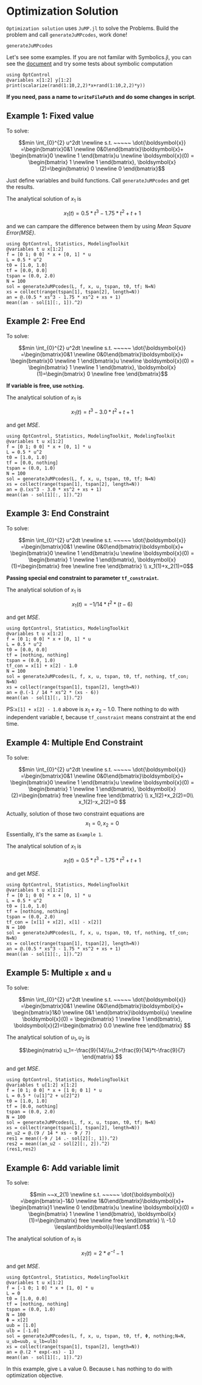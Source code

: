 # Optimization Solution

`Optimization solution` uses `JuMP.jl` to solve the Problems. Build the problem and call `generateJuMPcodes`, work done!

```@docs
generateJuMPcodes
```

Let's see some examples. If you are not familar with Symbolics.jl, you can see the [document](https://symbolics.juliasymbolics.org/dev/) and try some tests about symbolic computation

```@example
using OptControl
@variables x[1:2] y[1:2]
print(scalarize(rand(1:10,2,2)*x+rand(1:10,2,2)*y))
```

**If you need, pass a name to  `writeFilePath`  and do some changes in script**.

## Example 1: Fixed value

To solve:

```math
min \int_{0}^{2} u^2dt \newline s.t. ~~~~~ \dot{\boldsymbol{x}} =\begin{bmatrix}0&1 \newline 0&0\end{bmatrix}\boldsymbol{x}+ \begin{bmatrix}0 \newline 1 \end{bmatrix}u \newline \boldsymbol{x}(0) = \begin{bmatrix} 1 \newline 1 \end{bmatrix}, \boldsymbol{x}(2)=\begin{bmatrix} 0 \newline 0 \end{bmatrix}
```

Just define variables and build functions. Call `generateJuMPcodes` and get the results.

The analytical solution of $x_1$ is

$$x_1(t) = 0.5*t^3-1.75*t^2+t+1$$

and we can campare the difference between them by using *Mean Square Error(MSE)*.

```@example
using OptControl, Statistics, ModelingToolkit
@variables t u x[1:2]
f = [0 1; 0 0] * x + [0, 1] * u
L = 0.5 * u^2
t0 = [1.0, 1.0]
tf = [0.0, 0.0]
tspan = (0.0, 2.0)
N = 100
sol = generateJuMPcodes(L, f, x, u, tspan, t0, tf; N=N)
xs = collect(range(tspan[1], tspan[2], length=N))
an = @.(0.5 * xs^3 - 1.75 * xs^2 + xs + 1)
mean((an - sol[1][:, 1]).^2)
```

## Example 2: Free End

To solve:

```math
min \int_{0}^{2} u^2dt \newline s.t. ~~~~~ \dot{\boldsymbol{x}} =\begin{bmatrix}0&1 \newline 0&0\end{bmatrix}\boldsymbol{x}+ \begin{bmatrix}0 \newline 1 \end{bmatrix}u \newline \boldsymbol{x}(0) = \begin{bmatrix} 1 \newline 1 \end{bmatrix}, \boldsymbol{x}(1)=\begin{bmatrix} 0 \newline free \end{bmatrix}
```

**If variable is free, use `nothing`.**

The analytical solution of $x_1$ is

$$x_1(t) = t^3-3.0*t^2+t+1$$

and get *MSE*.

```@example
using OptControl, Statistics, ModelingToolkit, ModelingToolkit
@variables t u x[1:2]
f = [0 1; 0 0] * x + [0, 1] * u
L = 0.5 * u^2
t0 = [1.0, 1.0]
tf = [0.0, nothing]
tspan = (0.0, 1.0)
N = 100
sol = generateJuMPcodes(L, f, x, u, tspan, t0, tf; N=N)
xs = collect(range(tspan[1], tspan[2], length=N))
an = @.(xs^3 - 3.0 * xs^2 + xs + 1)
mean((an - sol[1][:, 1]).^2)
```

## Example 3: End Constraint

To solve:

```math
min \int_{0}^{2} u^2dt \newline s.t. ~~~~~ \dot{\boldsymbol{x}} =\begin{bmatrix}0&1 \newline 0&0\end{bmatrix}\boldsymbol{x}+ \begin{bmatrix}0 \newline 1 \end{bmatrix}u \newline \boldsymbol{x}(0) = \begin{bmatrix} 1 \newline 1 \end{bmatrix}, \boldsymbol{x}(1)=\begin{bmatrix} free \newline free \end{bmatrix} \\ x_1(1)+x_2(1)=0
```

**Passing special end constraint to parameter `tf_constraint`.**

The analytical solution of $x_1$ is

$$x_1(t) = -1/14*t^2*(t - 6)$$

and get *MSE*.

```@example
using OptControl, Statistics, ModelingToolkit
@variables t u x[1:2]
f = [0 1; 0 0] * x + [0, 1] * u
L = 0.5 * u^2
t0 = [0.0, 0.0]
tf = [nothing, nothing]
tspan = (0.0, 1.0)
tf_con = x[1] + x[2] - 1.0
N = 100
sol = generateJuMPcodes(L, f, x, u, tspan, t0, tf, nothing, tf_con; N=N)
xs = collect(range(tspan[1], tspan[2], length=N))
an = @.(-1 / 14 * xs^2 * (xs - 6))
mean((an - sol[1][:, 1]).^2)
```

PS:`x[1] + x[2] - 1.0` above is $x_1+x_2-1.0$. There nothing to do with independent variable $t$, because `tf_constraint` means constraint at the end time.

## Example 4: Multiple End Constraint

To solve:

```math
min \int_{0}^{2} u^2dt \newline s.t. ~~~~~ \dot{\boldsymbol{x}} =\begin{bmatrix}0&1 \newline 0&0\end{bmatrix}\boldsymbol{x}+ \begin{bmatrix}0 \newline 1 \end{bmatrix}u \newline \boldsymbol{x}(0) = \begin{bmatrix} 1 \newline 1 \end{bmatrix}, \boldsymbol{x}(2)=\begin{bmatrix} free \newline free \end{bmatrix} \\ x_1(2)+x_2(2)=0\\ x_1(2)-x_2(2)=0

```

Actually, solution of those two constraint equations are $$x_1=0,x_2=0$$Essentially, it's the same as `Example 1`.

The analytical solution of $x_1$ is

$$x_1(t) = 0.5*t^3-1.75*t^2+t+1$$

and get *MSE*.

```@example
using OptControl, Statistics, ModelingToolkit
@variables t u x[1:2]
f = [0 1; 0 0] * x + [0, 1] * u
L = 0.5 * u^2
t0 = [1.0, 1.0]
tf = [nothing, nothing]
tspan = (0.0, 2.0)
tf_con = [x[1] + x[2], x[1] - x[2]]
N = 100
sol = generateJuMPcodes(L, f, x, u, tspan, t0, tf, nothing, tf_con; N=N)
xs = collect(range(tspan[1], tspan[2], length=N))
an = @.(0.5 * xs^3 - 1.75 * xs^2 + xs + 1)
mean((an - sol[1][:, 1]).^2)
```

## Example 5: Multiple `x` and `u`

To solve:

```math
min \int_{0}^{2} u^2dt \newline s.t. ~~~~~ \dot{\boldsymbol{x}} =\begin{bmatrix}0&1 \newline 0&0\end{bmatrix}\boldsymbol{x}+ \begin{bmatrix}1&0 \newline 0&1 \end{bmatrix}\boldsymbol{u} \newline \boldsymbol{x}(0) = \begin{bmatrix} 1 \newline 1 \end{bmatrix}, \boldsymbol{x}(2)=\begin{bmatrix} 0.0 \newline free \end{bmatrix}

```

The analytical solution of $u_1,u_2$ is

```math
\begin{matrix}
u_1=-\frac{9}{14}\\u_2=\frac{9}{14}*t-\frac{9}{7}
\end{matrix}

```

and get *MSE*.

```@example
using OptControl, Statistics, ModelingToolkit
@variables t u[1:2] x[1:2]
f = [0 1; 0 0] * x + [1 0; 0 1] * u
L = 0.5 * (u[1]^2 + u[2]^2)
t0 = [1.0, 1.0]
tf = [0.0, nothing]
tspan = (0.0, 2.0)
N = 100
sol = generateJuMPcodes(L, f, x, u, tspan, t0, tf; N=N)
xs = collect(range(tspan[1], tspan[2], length=N))
an_u2 = @.(9 / 14 * xs - 9 / 7)
res1 = mean((-9 / 14 .- sol[2][:, 1]).^2)
res2 = mean((an_u2 - sol[2][:, 2]).^2)
(res1,res2)
```

## Example 6: Add variable limit

To solve:

```math
min ~~x_2(1) \newline s.t. ~~~~~ \dot{\boldsymbol{x}} =\begin{bmatrix}-1&0 \newline 1&0\end{bmatrix}\boldsymbol{x}+ \begin{bmatrix}1 \newline 0 \end{bmatrix}u \newline \boldsymbol{x}(0) = \begin{bmatrix} 1 \newline 1 \end{bmatrix}, \boldsymbol{x}(1)=\begin{bmatrix} free \newline free \end{bmatrix} \\ -1.0
\leqslant\boldsymbol{u}\leqslant1.0
```

The analytical solution of $x_1$ is

```math
x_1(t) = 2*e^{-t} - 1
```

and get *MSE*.

```@example
using OptControl, Statistics, ModelingToolkit
@variables t u x[1:2]
f = [-1 0; 1 0] * x + [1, 0] * u
L = 0
t0 = [1.0, 0.0]
tf = [nothing, nothing]
tspan = (0.0, 1.0)
N = 100
Φ = x[2]
uub = [1.0]
ulb = [-1.0]
sol = generateJuMPcodes(L, f, x, u, tspan, t0, tf, Φ, nothing;N=N, u_ub=uub, u_lb=ulb)
xs = collect(range(tspan[1], tspan[2], length=N))
an = @.(2 * exp(-xs) - 1)
mean((an - sol[1][:, 1]).^2)
```

In this example, give `L` a value 0. Because `L` has nothing to do with optimization objective.  
